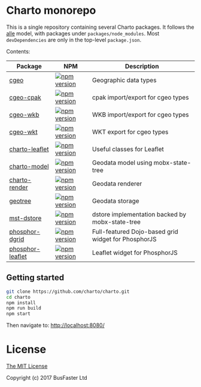 Charto monorepo
===============

This is a single repository containing several Charto packages. It follows the [alle](https://github.com/boennemann/alle)
model, with packages under `packages/node_modules`.
Most `devDependencies` are only in the top-level `package.json`.

Contents:

| Package | NPM | Description |
----------|-----|--------------
[cgeo](packages/node_modules/cgeo) | [![npm version](https://img.shields.io/npm/v/cgeo.svg)](https://www.npmjs.com/package/cgeo) | Geographic data types
[cgeo-cpak](packages/node_modules/cgeo-cpak) | [![npm version](https://img.shields.io/npm/v/cgeo-cpak.svg)](https://www.npmjs.com/package/cgeo-cpak) | cpak import/export for cgeo types
[cgeo-wkb](packages/node_modules/cgeo-wkb) | [![npm version](https://img.shields.io/npm/v/cgeo-wkb.svg)](https://www.npmjs.com/package/cgeo-wkb) | WKB import/export for cgeo types
[cgeo-wkt](packages/node_modules/cgeo-wkt) | [![npm version](https://img.shields.io/npm/v/cgeo-wkt.svg)](https://www.npmjs.com/package/cgeo-wkt) | WKT export for cgeo types
[charto-leaflet](packages/node_modules/charto-leaflet) | [![npm version](https://img.shields.io/npm/v/charto-leaflet.svg)](https://www.npmjs.com/package/charto-leaflet) | Useful classes for Leaflet
[charto-model](packages/node_modules/charto-model) | [![npm version](https://img.shields.io/npm/v/charto-model.svg)](https://www.npmjs.com/package/charto-model) | Geodata model using mobx-state-tree
[charto-render](packages/node_modules/charto-render) | [![npm version](https://img.shields.io/npm/v/charto-render.svg)](https://www.npmjs.com/package/charto-render) | Geodata renderer
[geotree](packages/node_modules/geotree) | [![npm version](https://img.shields.io/npm/v/geotree.svg)](https://www.npmjs.com/package/geotree) | Geodata storage
[mst-dstore](packages/node_modules/mst-dstore) | [![npm version](https://img.shields.io/npm/v/mst-dstore.svg)](https://www.npmjs.com/package/mst-dstore) | dstore implementation backed by mobx-state-tree
[phosphor-dgrid](packages/node_modules/phosphor-dgrid) | [![npm version](https://img.shields.io/npm/v/phosphor-dgrid.svg)](https://www.npmjs.com/package/phosphor-dgrid) | Full-featured Dojo-based grid widget for PhosphorJS
[phosphor-leaflet](packages/node_modules/phosphor-leaflet) | [![npm version](https://img.shields.io/npm/v/phosphor-leaflet.svg)](https://www.npmjs.com/package/phosphor-leaflet) | Leaflet widget for PhosphorJS

Getting started
---------------

```bash
git clone https://github.com/charto/charto.git
cd charto
npm install
npm run build
npm start
```

Then navigate to: [http://localhost:8080/](http://localhost:8080/)

License
=======

[The MIT License](https://raw.githubusercontent.com/charto/charto/master/LICENSE)

Copyright (c) 2017 BusFaster Ltd
